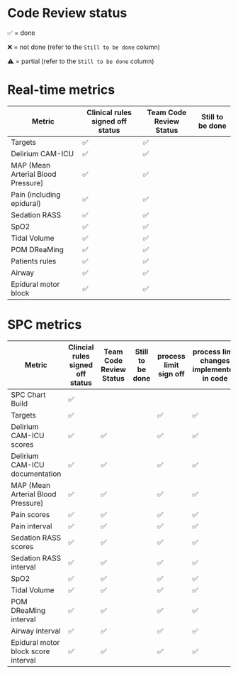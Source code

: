 # Code Review status

✅ = done

❌ = not done (refer to the `Still to be done` column)

⚠️ = partial (refer to the `Still to be done` column)

# Real-time metrics

| Metric                             | Clinical rules signed off status | Team Code Review Status | Still to be done |
| ---------------------------------- | -------------------------------- | ----------------------- | ---------------- |
| Targets                            | ✅                               | ✅                      |
| Delirium CAM-ICU                   | ✅                               | ✅                      |                  |
| MAP (Mean Arterial Blood Pressure) | ✅                               | ✅                      |                  |
| Pain (including epidural)          | ✅                               | ✅                      |                  |
| Sedation RASS                      | ✅                               | ✅                      |                  |
| SpO2                               | ✅                               | ✅                      |                  |
| Tidal Volume                       | ✅                               | ✅                      |                  |
| POM DReaMing                       | ✅                               | ✅                      |                  |
| Patients rules                     | ✅                               | ✅                      |                  |
| Airway                             | ✅                               | ✅                      |                  |
| Epidural motor block               | ✅                               | ✅                      |

# SPC metrics

| Metric                              | Clincial rules signed off status | Team Code Review Status | Still to be done | process limit sign off | process limit changes implemented in code |
| ----------------------------------- | -------------------------------- | ----------------------- | ---------------- | ---------------------- | ----------------------------------------- |
| SPC Chart Build                     | ✅                               |                         |                  |                        |
| Targets                             | ✅                               |                         |                  | ✅                     | ✅                                        |
| Delirium CAM-ICU scores             | ✅                               | ✅                      |                  | ✅                     | ✅                                        |
| Delirium CAM-ICU documentation      | ✅                               | ✅                      |                  | ✅                     | ✅                                        |
| MAP (Mean Arterial Blood Pressure)  | ✅                               | ✅                      |                  | ✅                     | ✅                                        |
| Pain scores                         | ✅                               | ✅                      |                  | ✅                     | ✅                                        |
| Pain interval                       | ✅                               | ✅                      |                  | ✅                     | ✅                                        |
| Sedation RASS scores                | ✅                               | ✅                      |                  | ✅                     | ✅                                        |
| Sedation RASS interval              | ✅                               | ✅                      |                  | ✅                     | ✅                                        |
| SpO2                                | ✅                               | ✅                      |                  | ✅                     | ✅                                        |
| Tidal Volume                        | ✅                               | ✅                      |                  | ✅                     | ✅                                        |
| POM DReaMing interval               | ✅                               | ✅                      |                  | ✅                     | ✅                                        |
| Airway interval                     | ✅                               | ✅                      |                  | ✅                     | ✅                                        |
| Epidural motor block score interval | ✅                               | ✅                      |                  | ✅                     | ✅                                        |
